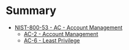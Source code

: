 # Summary

* [NIST-800-53 - AC - Account Management](content/AC.md)
	* [AC-2 - Account Management](content/NIST-800-53-AC-2.md)
	* [AC-6 - Least Privilege](content/NIST-800-53-AC-6.md)
